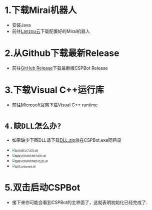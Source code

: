 # 1.下载Mirai机器人
- 安装Java
- 前往[Lanzou云](https://huohuas001.lanzouv.com/ipBG301r9qyd)下载配置好的Mirai机器人

# 2.从Github下载最新Release
- 前往[GitHub Release](https://github.com/HuoHuas001/CSPBot/releases/)下载最新版CSPBot Release

# 3.下载Visual C++运行库
- 前往[Microsoft官网](https://docs.microsoft.com/zh-cn/cpp/windows/latest-supported-vc-redist?view=msvc-170)下载Visual C++ runtime

# `4.缺DLL怎么办?`
- 如果缺少下图DLL请下载[DLL.zip](https://huohuas001.lanzouv.com/ieqoZ01rge1a)放在CSPBot.exe同目录

- <img src="./zh-cn/使用方法/项目介绍/1.JPG" alt="缺失MSVC140D.dll" style="zoom:60%"/>

- <img src="./zh-cn/使用方法/项目介绍/2.JPG" alt="缺失VCRUNTIME140D.dll" style="zoom:60%"/>

- <img src="./zh-cn/使用方法/项目介绍/3.JPG" alt="缺失VCRUNTIME140_1D.dll" style="zoom:60%"/>

- <img src="./zh-cn/使用方法/项目介绍/4.JPG" alt="缺失uctbased.dll" style="zoom:60%"/>

# 5.双击启动CSPBot
- 接下来你可能会看到CSPBot的主界面了，这就表明初始化已经完成了.

